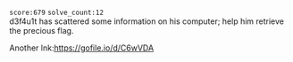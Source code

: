`score:679` `solve_count:12`    
d3f4u1t has scattered some information on his computer; help him retrieve the precious flag.

Another lnk:https://gofile.io/d/C6wVDA
